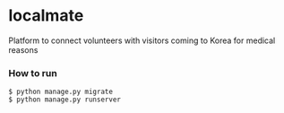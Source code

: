 # localmate

Platform to connect volunteers with visitors coming to Korea for medical reasons

### How to run

```
$ python manage.py migrate
$ python manage.py runserver
```
